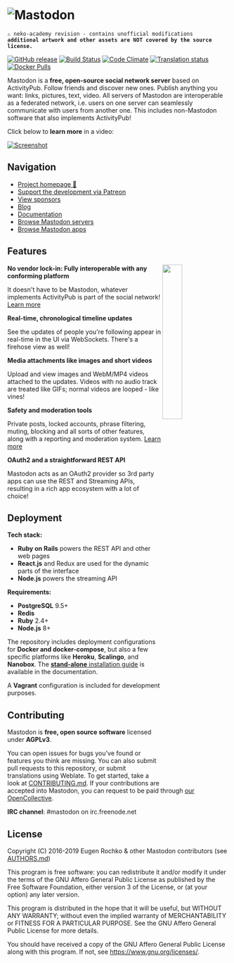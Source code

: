 ![Mastodon](https://i.imgur.com/NhZc40l.png)
===
`⚠️ neko-academy revision - contains unofficial modifications`  
**`additional artwork and other assets are NOT covered by the source license.`**

[![GitHub release](https://img.shields.io/github/release/tootsuite/mastodon.svg)][releases]
[![Build Status](https://img.shields.io/circleci/project/github/tootsuite/mastodon.svg)][circleci]
[![Code Climate](https://img.shields.io/codeclimate/maintainability/tootsuite/mastodon.svg)][code_climate]
[![Translation status](https://weblate.joinmastodon.org/widgets/mastodon/-/svg-badge.svg)][weblate]
[![Docker Pulls](https://img.shields.io/docker/pulls/tootsuite/mastodon.svg)][docker]

[releases]: https://github.com/tootsuite/mastodon/releases
[circleci]: https://circleci.com/gh/tootsuite/mastodon
[code_climate]: https://codeclimate.com/github/tootsuite/mastodon
[weblate]: https://weblate.joinmastodon.org/engage/mastodon/
[docker]: https://hub.docker.com/r/tootsuite/mastodon/

Mastodon is a **free, open-source social network server** based on ActivityPub. Follow friends and discover new ones. Publish anything you want: links, pictures, text, video. All servers of Mastodon are interoperable as a federated network, i.e. users on one server can seamlessly communicate with users from another one. This includes non-Mastodon software that also implements ActivityPub!

Click below to **learn more** in a video:

[![Screenshot](https://blog.joinmastodon.org/2018/06/why-activitypub-is-the-future/ezgif-2-60f1b00403.gif)][youtube_demo]

[youtube_demo]: https://www.youtube.com/watch?v=IPSbNdBmWKE

## Navigation

- [Project homepage 🐘](https://joinmastodon.org)
- [Support the development via Patreon][patreon]
- [View sponsors](https://joinmastodon.org/sponsors)
- [Blog](https://blog.joinmastodon.org)
- [Documentation](https://docs.joinmastodon.org)
- [Browse Mastodon servers](https://joinmastodon.org/#getting-started)
- [Browse Mastodon apps](https://joinmastodon.org/apps)

[patreon]: https://www.patreon.com/mastodon

## Features

<img src="https://docs.joinmastodon.org/elephant.svg" align="right" width="30%" />

**No vendor lock-in: Fully interoperable with any conforming platform**

It doesn't have to be Mastodon, whatever implements ActivityPub is part of the social network! [Learn more](https://blog.joinmastodon.org/2018/06/why-activitypub-is-the-future/)

**Real-time, chronological timeline updates**

See the updates of people you're following appear in real-time in the UI via WebSockets. There's a firehose view as well!

**Media attachments like images and short videos**

Upload and view images and WebM/MP4 videos attached to the updates. Videos with no audio track are treated like GIFs; normal videos are looped - like vines!

**Safety and moderation tools**

Private posts, locked accounts, phrase filtering, muting, blocking and all sorts of other features, along with a reporting and moderation system. [Learn more](https://blog.joinmastodon.org/2018/07/cage-the-mastodon/)

**OAuth2 and a straightforward REST API**

Mastodon acts as an OAuth2 provider so 3rd party apps can use the REST and Streaming APIs, resulting in a rich app ecosystem with a lot of choice!

## Deployment

**Tech stack:**

- **Ruby on Rails** powers the REST API and other web pages
- **React.js** and Redux are used for the dynamic parts of the interface
- **Node.js** powers the streaming API

**Requirements:**

- **PostgreSQL** 9.5+
- **Redis**
- **Ruby** 2.4+
- **Node.js** 8+

The repository includes deployment configurations for **Docker and docker-compose**, but also a few specific platforms like **Heroku**, **Scalingo**, and **Nanobox**. The [**stand-alone** installation guide](https://docs.joinmastodon.org/administration/installation/) is available in the documentation.

A **Vagrant** configuration is included for development purposes.

## Contributing

Mastodon is **free, open source software** licensed under **AGPLv3**.

You can open issues for bugs you've found or features you think are missing. You can also submit pull requests to this repository, or submit translations using Weblate. To get started, take a look at [CONTRIBUTING.md](CONTRIBUTING.md). If your contributions are accepted into Mastodon, you can request to be paid through [our OpenCollective](https://opencollective.com/mastodon).

**IRC channel**: #mastodon on irc.freenode.net

## License

Copyright (C) 2016-2019 Eugen Rochko & other Mastodon contributors (see [AUTHORS.md](AUTHORS.md))

This program is free software: you can redistribute it and/or modify it under the terms of the GNU Affero General Public License as published by the Free Software Foundation, either version 3 of the License, or (at your option) any later version.

This program is distributed in the hope that it will be useful, but WITHOUT ANY WARRANTY; without even the implied warranty of MERCHANTABILITY or FITNESS FOR A PARTICULAR PURPOSE. See the GNU Affero General Public License for more details.

You should have received a copy of the GNU Affero General Public License along with this program. If not, see <https://www.gnu.org/licenses/>.
